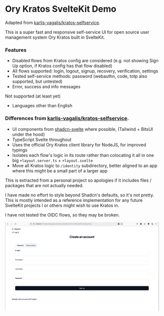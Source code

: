 # Ory Kratos SvelteKit Demo

Adapted from [karlis-vagalis/kratos-selfservice](https://github.com/karlis-vagalis/kratos-selfservice).

This is a super fast and responsive self-service UI for open source user management system Ory Kratos built in SvelteKit.

### Features

- Disabled flows from Kratos config are considered (e.g. not showing Sign Up option, if Kratos config has that flow disabled)
- All flows supported: login, logout, signup, recovery, verification, settings
- Tested self-service methods: password (webauthn, code, totp also supported, but untested)
- Error, success and info messages

Not supported (at least yet)
- Languages other than English

### Differences from [karlis-vagalis/kratos-selfservice](https://github.com/karlis-vagalis/kratos-selfservice).

- UI components from [shadcn-svelte](https://shadcn-svelte.com/) where possible, (Tailwind + BitsUI under the hood)
- TypeScript Svelte throughout
- Uses the official Ory Kratos client library for NodeJS, for improved typings
- Isolates each flow's logic in its route rather than colocating it all in one big `+layout.server.ts` + `+layout.svelte`
- Move all Kratos logic to `/identity` subdirectory, better aligned to an app where this might be a small part of a larger app

This is extracted from a personal project so apologies if it includes files / packages that are not actually needed.

I have made no effort to style beyond Shadcn's defaults, so it's not pretty. This is mostly intended as a reference
implementation for any future SvelteKit projects I or others might wish to use Kratos in.

I have not tested the OIDC flows, so they may be broken.

![Register Page](./docs/register.png)

